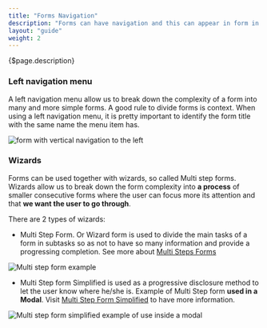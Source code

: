 ```yaml
---
title: "Forms Navigation"
description: "Forms can have navigation and this can appear in form in two different ways: left navigation menu or wizard."
layout: "guide"
weight: 2
---
```


<div class="page-description">{$page.description}</div>

### Left navigation menu

A left navigation menu allow us to break down the complexity of a form into many and more simple forms. A good rule to divide forms is context.
When using a left navigation menu, it is pretty important to identify the form title with the same name the menu item has.

![form with vertical navigation to the left](../../../images/FormLeftVerticalNavigation.jpg)

### Wizards

Forms can be used together with wizards, so called Multi step forms. Wizards allow us to break down the form complexity into **a process** of smaller consecutive forms where the user can focus more its attention and that **we want the user to go through**.

There are 2 types of wizards:
* Multi Step Form. Or Wizard form is used to divide the main tasks of a form in subtasks so as not to have so many information and provide a progressing completion. See more about [Multi Steps Forms](./multiStepForm.html)

![Multi step form example](../../../images/MultiStepFormExampleGrid.jpg)

* Multi Step form Simplified is used as a progressive disclosure method to let the user know where he/she is. Example of Multi Step form **used in a Modal**. Visit [Multi Step Form Simplified](./multiStepFormSimplified.html) to have more information.

![Multi step form simplified example of use inside a modal](../../../images/MultiStepFormSimplifiedExample.jpg)
